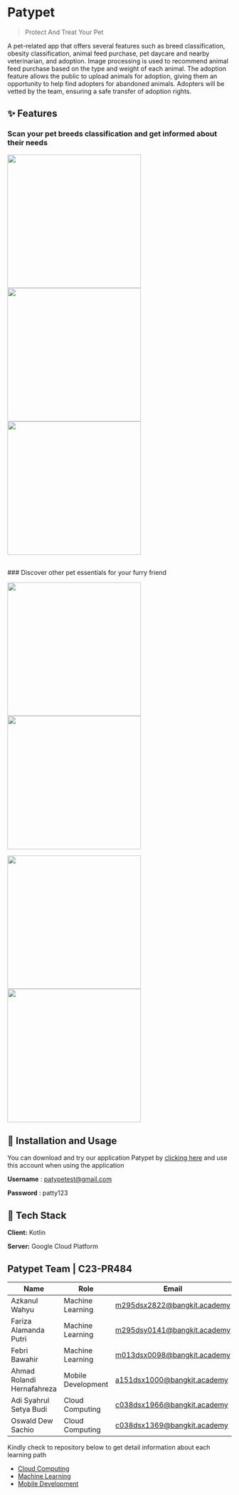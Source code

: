# Patypet
> Protect And Treat Your Pet

A pet-related app that offers several features such as breed classification, obesity classification, animal feed purchase, pet daycare and nearby veterinarian, and adoption. Image processing is used to recommend animal feed purchase based on the type and weight of each animal. The adoption feature allows the public to upload animals for adoption, giving them an opportunity to help find adopters for abandoned animals. Adopters will be vetted by the team, ensuring a safe transfer of adoption rights.


## ✨ Features
### Scan your pet breeds classification and get informed about their needs

<img src="https://github.com/patypet-capstone/.github/blob/main/profile/ui-interfaces/Pet%20Camera.jpg" width="300"> <img src="https://github.com/patypet-capstone/.github/blob/main/profile/ui-interfaces/Prediction%20Sheet.jpg" width="300"> <img src="https://github.com/patypet-capstone/.github/blob/main/profile/ui-interfaces/Prediction%20Sheet%20Detailed.jpg" width="300">

<br>
### Discover other pet essentials for your furry friend

<img src="https://github.com/patypet-capstone/.github/blob/main/profile/ui-interfaces/Pet%20Marketplace.jpg" width="300"> <img src="https://github.com/patypet-capstone/.github/blob/main/profile/ui-interfaces/Pet%20Caretake.jpg" width="300"> 

<img src="https://github.com/patypet-capstone/.github/blob/main/profile/ui-interfaces/Pet%20Vet.jpg" width="300"> <img src="https://github.com/patypet-capstone/.github/blob/main/profile/ui-interfaces/Pet%20Adoption.jpg" width="300">



## 🚀 Installation and Usage

You can download and try our application Patypet by [clicking here](https://github.com/patypet-capstone/mobiledev/releases/tag/v0.3.0-alpha) and use this account when using the application

**Username** : patypetest@gmail.com

**Password** : patty123



## 🤖 Tech Stack

**Client:** Kotlin

**Server:** Google Cloud Platform



## Patypet Team | C23-PR484
| Name | Role | Email | GitHub | 
| --- | --- | --- | --- |
| Azkanul Wahyu | Machine Learning | m295dsx2822@bangkit.academy | [@azkanwhy](https://github.com/azkanwhy) |
| Fariza Alamanda Putri | Machine Learning | m295dsy0141@bangkit.academy | [@alamandaputri](https://github.com/alamandaputri) |
| Febri Bawahir | Machine Learning | m013dsx0098@bangkit.academy | [@bawahirfebri](https://github.com/bawahirfebri)|
| Ahmad Rolandi Hernafahreza | Mobile Development | a151dsx1000@bangkit.academy | [@ahmrh](https://www.github.com/ahmrh) |
| Adi Syahrul Setya Budi | Cloud Computing | c038dsx1966@bangkit.academy | [@AdiSyahrul](https://github.com/AdiSyahrul) |
| Oswald Dew Sachio | Cloud Computing | c038dsx1369@bangkit.academy | [@swalddy](https://github.com/swalddy) |


Kindly check to repository below to get detail information about each learning path
 - [Cloud Computing](https://github.com/patypet-capstone/cloudcomputing)
 - [Machine Learning](https://github.com/patypet-capstone/machinelearning)
 - [Mobile Development](https://github.com/patypet-capstone/mobiledev)





